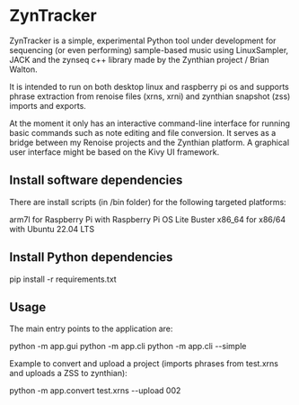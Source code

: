 # ZynTracker

ZynTracker is a simple, experimental Python tool under development for sequencing (or even performing) sample-based music using LinuxSampler, JACK and the zynseq c++ library made by the Zynthian project / Brian Walton.

It is intended to run on both desktop linux and raspberry pi os and supports phrase extraction from renoise files (xrns, xrni) and zynthian snapshot (zss) imports and exports.

At the moment it only has an interactive command-line interface for running basic commands such as note editing and file conversion.
It serves as a bridge between my Renoise projects and the Zynthian platform.
A graphical user interface might be based on the Kivy UI framework.

## Install software dependencies

There are install scripts (in /bin folder) for the following targeted platforms:

arm7l for Raspberry Pi with Raspberry Pi OS Lite Buster
x86_64 for x86/64 with Ubuntu 22.04 LTS

## Install Python dependencies

pip install -r requirements.txt

## Usage

The main entry points to the application are:

python -m app.gui
python -m app.cli
python -m app.cli --simple

Example to convert and upload a project
(imports phrases from test.xrns and uploads a ZSS to zynthian):

python -m app.convert test.xrns --upload 002
